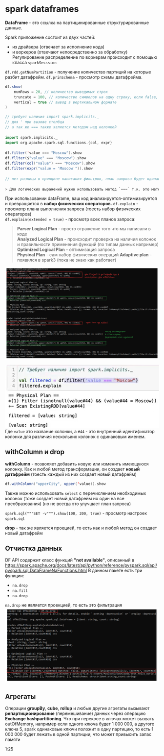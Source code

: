 # spark dataframes

**DataFrame** - это ссылка на партицинированные структурированные данные.

Spark приложение состоит из двух частей:
- из драйвера (отвечает за исполнение кода)
- и воркеров (отвечают непосредственно за обработку)  
Регулирование распределение по воркерам происходит с помощью класса `sparkSesssion`

`df.rdd.getNumPartition` - получение количество партиций на которые разбит датафрейм.
`df.prinSchema` - просмотр схемы датафрейма.

```scala
df.show(
    numRows = 20, // количество выводимых строк
    truncate = 100, // количество символов на одну строку, если false, то выводиться любая длинна
    vertical = true // вывод в вертикальном формате
)
```
```scala
// требует наличия import spark.implicits._
// для ' при вызове столбца
// а так же === также является методом над колонкой

import spark.implicits._
import org.apache.spark.sql.functions.{col, expr}

df.filter('value === "Moscow").show
df.fllter($"value" === "Moscow").show
df.filter(col("value") === "Moscow").show
df.filter(expr("value = 'Moscow'")).show

// нет разницы в принципе написания фильтров, план запроса будет одинаков

> Для логических выражений нужно использовать метод `===` т.к. это метод над `Column` и именно `Column` ожидает методы и фунции spark, в то время как **==** отдаст `Bolean`

```
При использовании dataFrame, ваш код анализируется-оптимизируется и превращяется в **набор физических операторов.**
`df.explain` - просмотр плана выполнения запроса (тоесть набор физических операторов)  
`df.explain(extended = true)` - просмотр всех планов запроса:
>**Parser Logical Plan** - просто отражение того что мы написали в коде  
>**Analyzed Logical Plan** - происходит проверка на наличия колонок и правильности применения функций (по типам данных например)  
>**Optimized Logical Plan** - оптимизация запроса  
>**Physical Plan** - сам набор физических операций
>**Adaptive plan** - появился в spark3 (пока не знаю как работает)

![](./picture/spark_extended_plan.png)

![](./picture/spark_explain.png)
Где `value` это название колонки, а `#44` - это внутренний идентификатор колонки для различия нескольких колонок с одинаковым именем.

## withColumn и drop
**withColumn** - позволяет добавить новую или изменить имеющуюся колонку. Как и любой метод трансформации, он создает **новый датафрейм** (тоесть каждый из них создает новый датафрейм)
```scala
df.withColumn("upperCity", upper('value)).show
```
Также можно использовать `select` с перечислением необходимых колонок (тоже создает новый датафрейм но один на все преобразования) (но не всегда это улучшает план запроса)

`spark.sql("""SET -v""").show(100, 200, true)` - просмотр настроек `spark.sql`

**drop** - так же является проецией, то есть как и любой метод он создает новый датафрейм

## Отчистка данных

DF API содержит класс функций **"not available"**, описанный в https://spark.apache.org/docs/latest/api/python/reference/pyspark.sql/api/pyspark.sql.DataFrameNaFunctions.html
В данном пакете есть три функции:
- `na.drop`
- `na.fill`
- `na.drop`

`na.drop` не является проекцией, то есть это фильтрация
![](./picture/na_drop.png)

## Агрегаты

Операции **groupBy**, **cube**, **rollup** и любые другие агрегаты вызывают **репартиционирование** (перемешивание) данных через операцию **Exchange hashpartitioning**. Что при перекосе в ключах может вызвать outOfMemory, например если одного ключа будет 1 000 000, а другого ключа 5, spark одинаковые ключи положит в одну партицию, то есть 1 000 000 будет лежать в одной партиции, что может привысить запас памяти

1:25